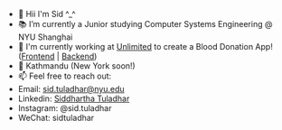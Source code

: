 - 👋 Hii I'm Sid ^_^
- 📚 I’m currently a Junior studying Computer Systems Engineering @ NYU Shanghai
- 🔭 I'm currently working at [Unlimited](https://unlimitedremit.com) to create a Blood Donation App! ([Frontend](https://github.com/sidtuladhar/BloodNepal) | [Backend](https://github.com/sidtuladhar/BloodNepal_backend))
- 📍 Kathmandu (New York soon!)
- 📫 Feel free to reach out:
- Email: sid.tuladhar@nyu.edu
- Linkedin: [Siddhartha Tuladhar](https://www.linkedin.com/in/sidtuladhar/)
- Instagram: @sid.tuladhar
- WeChat: sidtuladhar


<!--
**sidtuladhar/sidtuladhar** is a ✨ _special_ ✨ repository because its `README.md` (this file) appears on your GitHub profile.
